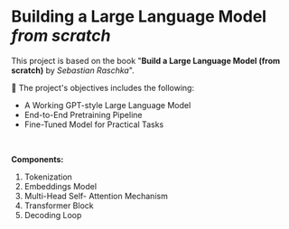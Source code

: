 # Building a Large Language Model *from scratch*
This project is based on the book "**Build a Large Language Model (from scratch)** by *Sebastian Raschka*". 

📝 The project's objectives includes the following:
- A Working GPT-style Large Language Model
- End-to-End Pretraining Pipeline
- Fine-Tuned Model for Practical Tasks

<br>

**Components:**
1. Tokenization
2. Embeddings Model
3. Multi-Head Self- Attention Mechanism
4. Transformer Block
5. Decoding Loop